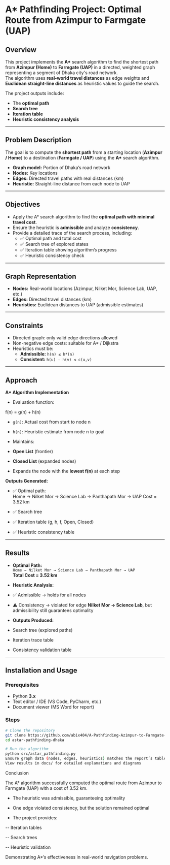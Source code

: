 # A* Pathfinding Project: Optimal Route from Azimpur to Farmgate (UAP)

## Overview
This project implements the **A\*** search algorithm to find the shortest path from **Azimpur (Home)** to **Farmgate (UAP)** in a directed, weighted graph representing a segment of Dhaka city's road network.  
The algorithm uses **real-world travel distances** as edge weights and **Euclidean straight-line distances** as heuristic values to guide the search.  

The project outputs include:
- The **optimal path**
- **Search tree**
- **Iteration table**
- **Heuristic consistency analysis**

---

## Problem Description
The goal is to compute the **shortest path** from a starting location (**Azimpur / Home**) to a destination (**Farmgate / UAP**) using the **A\*** search algorithm.  

- **Graph model:** Portion of Dhaka’s road network  
- **Nodes:** Key locations  
- **Edges:** Directed travel paths with real distances (km)  
- **Heuristic:** Straight-line distance from each node to UAP  

---

## Objectives
- Apply the A\* search algorithm to find the **optimal path with minimal travel cost**.  
- Ensure the heuristic is **admissible** and analyze **consistency**.  
- Provide a detailed trace of the search process, including:
  - ✅ Optimal path and total cost  
  - ✅ Search tree of explored states  
  - ✅ Iteration table showing algorithm’s progress  
  - ✅ Heuristic consistency check  

---

## Graph Representation
- **Nodes:** Real-world locations (Azimpur, Nilket Mor, Science Lab, UAP, etc.)  
- **Edges:** Directed travel distances (km)  
- **Heuristics:** Euclidean distances to UAP (admissible estimates)  

---

## Constraints
- Directed graph: only valid edge directions allowed  
- Non-negative edge costs: suitable for A\* / Dijkstra  
- Heuristics must be:
  - **Admissible:** `h(n) ≤ h*(n)`  
  - **Consistent:** `h(u) - h(v) ≤ c(u,v)`  

---

## Approach
**A\* Algorithm Implementation**
- Evaluation function:  

f(n) = g(n) + h(n)
- `g(n)`: Actual cost from start to node n  
- `h(n)`: Heuristic estimate from node n to goal  

- Maintains:
- **Open List** (frontier)  
- **Closed List** (expanded nodes)  

- Expands the node with the **lowest f(n)** at each step  

**Outputs Generated:**
- ✅ Optimal path:  
Home → Nilket Mor → Science Lab → Panthapath Mor → UAP
Cost = 3.52 km

- ✅ Search tree  
- ✅ Iteration table (g, h, f, Open, Closed)  
- ✅ Heuristic consistency table  

---

## Results
- **Optimal Path:**  
`Home → Nilket Mor → Science Lab → Panthapath Mor → UAP`  
**Total Cost = 3.52 km**

- **Heuristic Analysis:**
- ✅ Admissible → holds for all nodes  
- ⚠️ Consistency → violated for edge **Nilket Mor → Science Lab**, but admissibility still guarantees optimality  

- **Outputs Produced:**
- Search tree (explored paths)  
- Iteration trace table  
- Consistency validation table  

---

## Installation and Usage

### Prerequisites
- Python **3.x**  
- Text editor / IDE (VS Code, PyCharm, etc.)  
- Document viewer (MS Word for report)  

### Steps
```bash
# Clone the repository
git clone https://github.com/abix404/A-Pathfinding-Azimpur-to-Farmgate-UAP.git
cd astar-pathfinding-dhaka

# Run the algorithm
python src/astar_pathfinding.py
Ensure graph data (nodes, edges, heuristics) matches the report’s tables
View results in docs/ for detailed explanations and diagrams
```
Conclusion

The A* algorithm successfully computed the optimal route from Azimpur to Farmgate (UAP) with a cost of 3.52 km.

- The heuristic was admissible, guaranteeing optimality

- One edge violated consistency, but the solution remained optimal

- The project provides:

-- Iteration tables

-- Search trees

-- Heuristic validation

Demonstrating A*’s effectiveness in real-world navigation problems.
